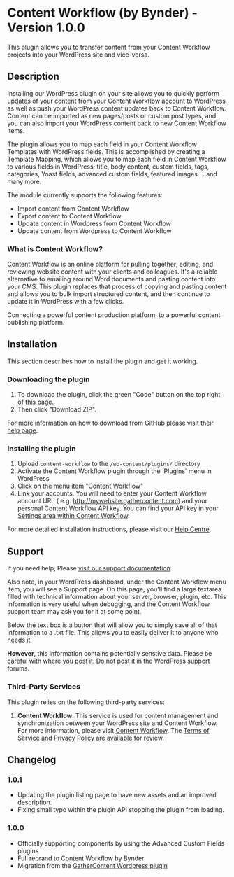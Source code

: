 # Content Workflow (by Bynder) - Version 1.0.0 #

This plugin allows you to transfer content from your Content Workflow projects into your WordPress site and vice-versa.

## Description ##

Installing our WordPress plugin on your site allows you to quickly perform updates of your content from your Content
Workflow account to WordPress as well as push your WordPress content updates back to Content Workflow. Content can be
imported as new pages/posts or custom post types, and you can also import your WordPress content back to new Content
Workflow items.

The plugin allows you to map each field in your Content Workflow Templates with WordPress fields. This is accomplished
by creating a Template Mapping, which allows you to map each field in Content Workflow to various fields in WordPress;
title, body content, custom fields, tags, categories, Yoast fields, advanced custom fields, featured images … and many
more.

The module currently supports the following features:

* Import content from Content Workflow
* Export content to Content Workflow
* Update content in Wordpress from Content Workflow
* Update content from Wordpress to Content Workflow

### What is Content Workflow?

Content Workflow is an online platform for pulling together, editing, and reviewing website content with your clients
and colleagues. It's a reliable alternative to emailing around Word documents and pasting content into your CMS. This
plugin replaces that process of copying and pasting content and allows you to bulk import structured content, and then
continue to update it in WordPress with a few clicks.

Connecting a powerful content production platform, to a powerful content publishing platform.

## Installation ##

This section describes how to install the plugin and get it working.

### Downloading the plugin ###

1. To download the plugin, click the green "Code" button on the top right of this page.
2. Then click "Download ZIP".

For more information on how to download from GitHub please visit
their [help page](https://docs.github.com/en/repositories/working-with-files/using-files/downloading-source-code-archives).

### Installing the plugin ###

1. Upload `content-workflow` to the `/wp-content/plugins/` directory
2. Activate the Content Workflow plugin through the 'Plugins' menu in WordPress
3. Click on the menu item "Content Workflow"
4. Link your accounts. You will need to enter your Content Workflow account URL (
   e.g. http://mywebsite.gathercontent.com) and your personal Content Workflow API key. You can find your API key in
   your [Settings area within Content Workflow](https://gathercontent.com/developers/authentication/).

For more detailed installation instructions, please visit
our [Help Centre](http://help.gathercontent.com/importing-and-exporting-content#wordpress-integration).

## Support ##

If you need help,
Please [visit our support documentation](http://help.gathercontent.com/importing-and-exporting-content#wordpress-integration).

Also note, in your WordPress dashboard, under the Content Workflow menu item, you will see a Support page. On this page,
you'll find a large textarea filled with technical information about your server, browser, plugin, etc. This information
is very useful when debugging, and the Content Workflow support team may ask you for it at some point.

Below the text box is a button that will allow you to simply save all of that information to a .txt file. This allows
you to easily deliver it to anyone who needs it.

**However**, this information contains potentially senstive data. Please be careful with where you post it. Do not post
it in the WordPress support forums.

### Third-Party Services ###

This plugin relies on the following third-party services:

1. **Content Workflow**: This service is used for content management and synchronization between your WordPress site and
   Content Workflow. For more information, please
   visit [Content Workflow](https://www.bynder.com/en/products/content-workflow/).
   The [Terms of Service](https://gathercontent.com/legal/terms-of-service)
   and [Privacy Policy](https://www.bynder.com/en/legal/privacy-policy/) are available for review.

## Changelog

### 1.0.1 ###
* Updating the plugin listing page to have new assets and an improved description.
* Fixing small typo within the plugin API stopping the plugin from loading.

### 1.0.0 ###

* Officially supporting components by using the Advanced Custom Fields plugins
* Full rebrand to Content Workflow by Bynder
* Migration from the [GatherContent Wordpress plugin](https://wordpress.org/plugins/gathercontent-import/)
